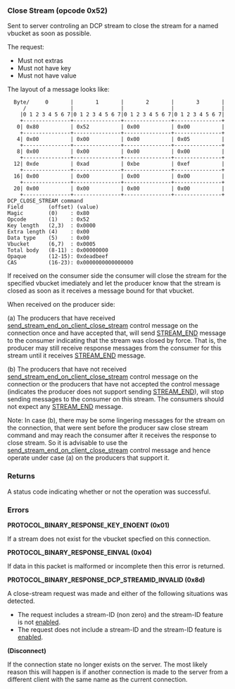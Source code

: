 ### Close Stream (opcode 0x52)

Sent to server controling an DCP stream to close the stream for a named vbucket as soon as possible.

The request:
* Must not extras
* Must not have key
* Must not have value

The layout of a message looks like:

      Byte/     0       |       1       |       2       |       3       |
         /              |               |               |               |
        |0 1 2 3 4 5 6 7|0 1 2 3 4 5 6 7|0 1 2 3 4 5 6 7|0 1 2 3 4 5 6 7|
        +---------------+---------------+---------------+---------------+
       0| 0x80          | 0x52          | 0x00          | 0x00          |
        +---------------+---------------+---------------+---------------+
       4| 0x00          | 0x00          | 0x00          | 0x05          |
        +---------------+---------------+---------------+---------------+
       8| 0x00          | 0x00          | 0x00          | 0x00          |
        +---------------+---------------+---------------+---------------+
      12| 0xde          | 0xad          | 0xbe          | 0xef          |
        +---------------+---------------+---------------+---------------+
      16| 0x00          | 0x00          | 0x00          | 0x00          |
        +---------------+---------------+---------------+---------------+
      20| 0x00          | 0x00          | 0x00          | 0x00          |
        +---------------+---------------+---------------+---------------+
    DCP_CLOSE_STREAM command
    Field        (offset) (value)
    Magic        (0)    : 0x80
    Opcode       (1)    : 0x52
    Key length   (2,3)  : 0x0000
    Extra length (4)    : 0x00
    Data type    (5)    : 0x00
    Vbucket      (6,7)  : 0x0005
    Total body   (8-11) : 0x00000000
    Opaque       (12-15): 0xdeadbeef
    CAS          (16-23): 0x0000000000000000

If received on the consumer side the consumer will close the stream for the specified vbucket imediately and let the producer know that the stream is closed as soon as it receives a message bound for that vbucket.

When received on the producer side:

(a) The producers that have received [send_stream_end_on_client_close_stream](./control.md) control message on the connection once and have accepted that, will send [STREAM_END](./stream-end.md) message to the consumer indicating that the stream was closed by force. That is, the producer may still receive response messages from the consumer for this stream until it receives [STREAM_END](./stream-end.md) message.

(b) The producers that have not received [send_stream_end_on_client_close_stream](./control.md) control message on the connection or the producers that have not accepted the control message (indicates the producer does not support sending [STREAM_END](./stream-end.md)), will stop sending messages to the consumer on this stream. The consumers should not expect any [STREAM_END](./stream-end.md) message.

Note: In case (b), there may be some lingering messages for the stream on the connection, that were sent before the producer saw close stream command and may reach the consumer after it receives the response to close stream. So it is advisable to use the [send_stream_end_on_client_close_stream](./control.md) control message and hence operate under case (a) on the producers that support it.

### Returns

A status code indicating whether or not the operation was successful.

### Errors

**PROTOCOL_BINARY_RESPONSE_KEY_ENOENT (0x01)**

If a stream does not exist for the vbucket specfied on this connection.

**PROTOCOL_BINARY_RESPONSE_EINVAL (0x04)**

If data in this packet is malformed or incomplete then this error is returned.

**PROTOCOL_BINARY_RESPONSE_DCP_STREAMID_INVALID (0x8d)**

A close-stream request was made and either of the following situations was
detected.

* The request includes a stream-ID (non zero) and the stream-ID feature is not
 [enabled](control.md).
* The request does not include a stream-ID and the stream-ID feature is
 [enabled](control.md).

**(Disconnect)**

If the connection state no longer exists on the server. The most likely reason this will happen is if another connection is made to the server from a different client with the same name as the current connection.
